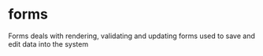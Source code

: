 forms
=====

Forms deals with rendering, validating and updating forms used to save and edit data into the system
